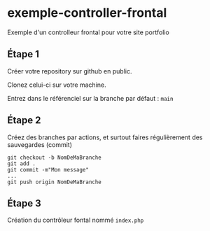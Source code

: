 # exemple-controller-frontal
Exemple d'un controlleur frontal pour votre site portfolio

## Étape 1

Créer votre repository sur github en public.

Clonez celui-ci sur votre machine.

Entrez dans le référenciel sur la branche par défaut : `main`

## Étape 2
Créez des branches par actions, et surtout faires régulièrement des sauvegardes (commit)

    git checkout -b NomDeMaBranche
    git add .
    git commit -m"Mon message"
    ...
    git push origin NomDeMaBranche

## Étape 3
Création du contrôleur fontal nommé `index.php`
